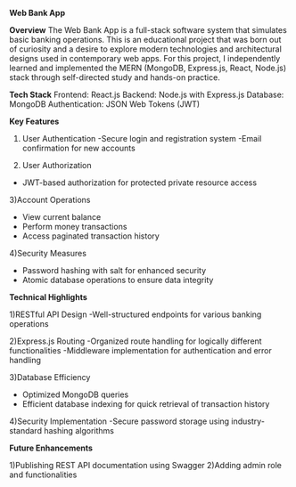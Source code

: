 **Web Bank App**

**Overview**
The Web Bank App is a full-stack software system that simulates basic banking operations.
This  is an educational project that was born out of curiosity and a desire to explore modern technologies and architectural designs used in contemporary web apps.
For this project, I independently learned and implemented the MERN (MongoDB, Express.js, React, Node.js) stack through self-directed study and hands-on practice.

**Tech Stack**
Frontend: React.js
Backend: Node.js with Express.js
Database: MongoDB
Authentication: JSON Web Tokens (JWT)

**Key Features**

1) User Authentication
-Secure login and registration system
-Email confirmation for new accounts


2) User Authorization
- JWT-based authorization for protected private resource access
 
3)Account Operations
- View current balance
- Perform money transactions
- Access paginated transaction history


4)Security Measures
- Password hashing with salt for enhanced security
- Atomic database operations to ensure data integrity


**Technical Highlights**

1)RESTful API Design 
-Well-structured endpoints for various banking operations

2)Express.js Routing
-Organized route handling for logically different functionalities
-Middleware implementation for authentication and error handling


3)Database Efficiency
- Optimized MongoDB queries
- Efficient database indexing for quick retrieval of transaction history

4)Security Implementation
-Secure password storage using industry-standard hashing algorithms


**Future Enhancements**

  1)Publishing REST API documentation using Swagger
  2)Adding admin role and functionalities
